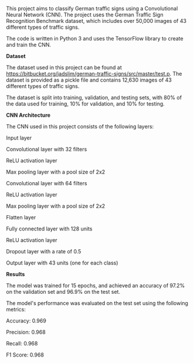This project aims to classify German traffic signs using a Convolutional Neural Network (CNN). The project uses the German Traffic Sign Recognition Benchmark dataset, which includes over 50,000 images of 43 different types of traffic signs.

The code is written in Python 3 and uses the TensorFlow library to create and train the CNN.

**Dataset**

The dataset used in this project can be found at https://bitbucket.org/jadslim/german-traffic-signs/src/master/test.p. The dataset is provided as a pickle file and contains 12,630 images of 43 different types of traffic signs.

The dataset is split into training, validation, and testing sets, with 80% of the data used for training, 10% for validation, and 10% for testing.

**CNN Architecture**

The CNN used in this project consists of the following layers:

Input layer

Convolutional layer with 32 filters

ReLU activation layer

Max pooling layer with a pool size of 2x2

Convolutional layer with 64 filters

ReLU activation layer

Max pooling layer with a pool size of 2x2

Flatten layer

Fully connected layer with 128 units

ReLU activation layer

Dropout layer with a rate of 0.5

Output layer with 43 units (one for each class)

**Results**

The model was trained for 15 epochs, and achieved an accuracy of 97.2% on the validation set and 96.9% on the test set.

The model's performance was evaluated on the test set using the following metrics:

Accuracy: 0.969

Precision: 0.968

Recall: 0.968

F1 Score: 0.968
